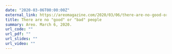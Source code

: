 ```yaml
---
date: "2020-03-06T00:00:00Z"
external_link: https://areomagazine.com/2020/03/06/there-are-no-good-or-bad-people/
title: There are no "good" or "bad" people
summary: Areo. March 6, 2020.
url_code: ""
url_pdf: ""
url_slides: ""
url_video: ""
---
```


